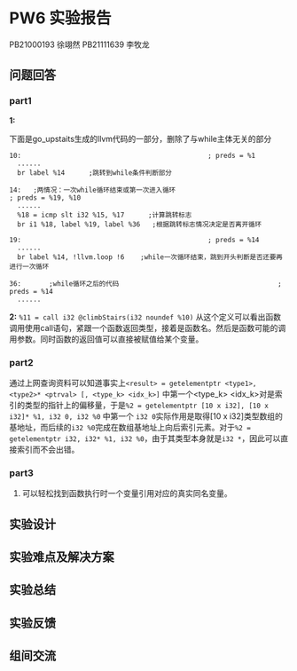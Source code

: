 # PW6 实验报告

PB21000193 徐翊然 PB21111639 李牧龙

## 问题回答
### part1
**1:**  

下面是go_upstaits生成的llvm代码的一部分，删除了与while主体无关的部分
```
10:                                               ; preds = %1
  ......
  br label %14		;跳转到while条件判断部分
  
14:   ;两情况：一次while循环结束或第一次进入循环                                   ; preds = %19, %10
  ......
  %18 = icmp slt i32 %15, %17      ;计算跳转标志
  br i1 %18, label %19, label %36	;根据跳转标志情况决定是否离开循环

19:                                               ; preds = %14
  ......
  br label %14, !llvm.loop !6    ;while一次循环结束，跳到开头判断是否还要再进行一次循环

36:       ;while循环之后的代码                                        ; preds = %14
  ......
```

**2:** `%11 = call i32 @climbStairs(i32 noundef %10)` 从这个定义可以看出函数调用使用call语句，紧跟一个函数返回类型，接着是函数名。然后是函数可能的调用参数。同时函数的返回值可以直接被赋值给某个变量。

### part2
通过上网查询资料可以知道事实上`<result> = getelementptr <type1>, <type2>* <ptrval> [, <type_k> <idx_k>]` 中第一个<type_k> <idx_k>对是索引的<type2>类型的指针上的偏移量，于是`%2 = getelementptr [10 x i32], [10 x i32]* %1, i32 0, i32 %0` 中第一个 `i32 0`实际作用是取得[10 x i32]类型数组的基地址，而后续的`i32 %0`完成在数组基地址上向后索引元素。对于`%2 = getelementptr i32, i32* %1, i32 %0`，由于其类型本身就是`i32 *`，因此可以直接索引而不会出错。

### part3
1. 可以轻松找到函数执行时一个变量引用对应的真实同名变量。

## 实验设计

## 实验难点及解决方案

## 实验总结

## 实验反馈

## 组间交流
